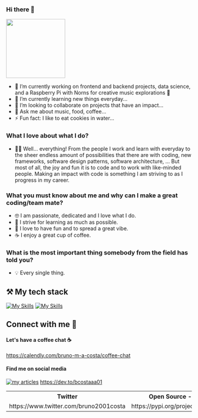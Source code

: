 ### Hi there 👋

<img style="height: 160px" src="https://media.tenor.com/O9cMdj1wkgAAAAAC/mickey-mouse-wave.gif" />

- 🔭 I’m currently working on frontend and backend projects, data science, and a Raspberry Pi with Norns for creative music explorations 🔮
- 🌱 I’m currently learning new things everyday...
- 👯 I’m looking to collaborate on projects that have an impact...
- 💬 Ask me about music, food, coffee...
- ⚡ Fun fact: I like to eat cookies in water...

### What I love about what I do?

- 👨‍💻 Well... everything! From the people I work and learn with everyday to the sheer endless amount of possibilities that there are with coding, new frameworks, software design patterns, software architecture, ... But most of all, the joy and fun it is to code and to work with like-minded people. Making an impact with code is something I am striving to as I progress in my career. 

### What you must know about me and why can I make a great coding/team mate?

- 🤓 I am passionate, dedicated and I love what I do.
- 🥳 I strive for learning as much as possible.
- 🍕 I love to have fun and to spread a great vibe.
- ☕️ I enjoy a great cup of coffee. 

### What is the most important thing somebody from the field has told you?

- 💡 Every single thing.

## ⚒️ My tech stack

[![My Skills](https://skillicons.dev/icons?i=js,html,css,react,vue,figma,nuxt,ruby,nodejs,tailwind,ts,webpack,vite,py,fastapi,flask,java,php,laravel,supabase,gitlab,github,githubactions,firebase,pinia&theme=light)](https://skills.thijs.gg)
[![My Skills](https://skillicons.dev/icons?i=jest,d3,threejs,gatsby,vitest,dynamodb,sqlite,git,gql,webpack,npm,jquery,powershell,angular,bash,styledcomponents,postman,lua,kubernetes,terraform,docker,aws,ableton,mysql,postgres,mongodb&theme=light)](https://skills.thijs.gg)

## Connect with me 📲

<h4>Let's have a coffee chat ☕</h4>

https://calendly.com/bruno-m-a-costa/coffee-chat

<h4>Find me on social media</h4>

[![my articles](https://skillicons.dev/icons?i=devto&theme=light)](https://skills.thijs.gg)
https://dev.to/bcostaaa01

<table>
  <tr>
    <th>Twitter</th>
    <th>Open Source - Python</th>
    <th>Open Source - npm</th>
  </tr>
  <tr>
    <td>
https://www.twitter.com/bruno2001costa
    </td> 
    <td>
https://pypi.org/project/hubmigrate/
    </td>
    <td>
https://www.npmjs.com/~bcostaaa01
    </td>
  </tr>
</table>

